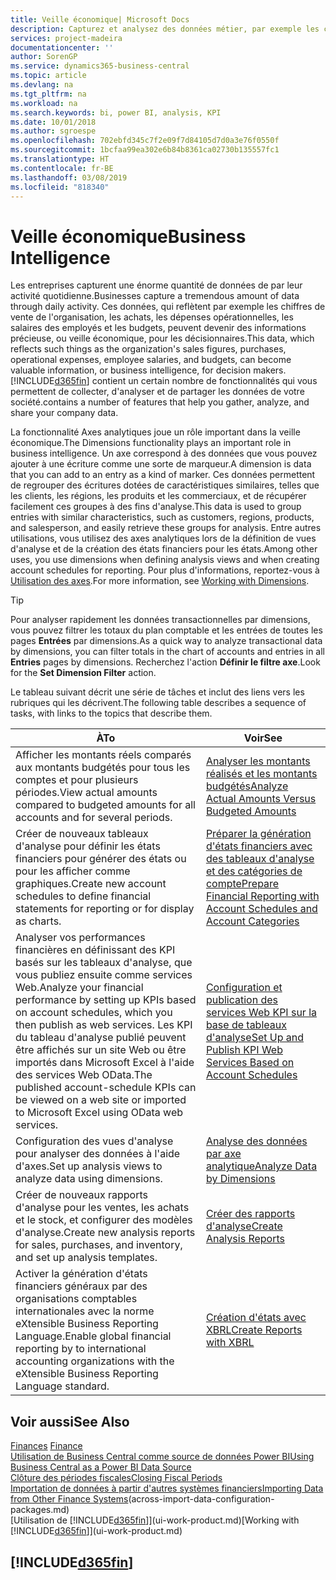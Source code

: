 ```yaml
---
title: Veille économique| Microsoft Docs
description: Capturez et analysez des données métier, par exemple les chiffres de vente de l'organisation, les achats, les dépenses opérationnelles, les salaires des employés et les budgets, peuvent être des informations précieuses, pour la veille économique ou pour les décisionnaires.
services: project-madeira
documentationcenter: ''
author: SorenGP
ms.service: dynamics365-business-central
ms.topic: article
ms.devlang: na
ms.tgt_pltfrm: na
ms.workload: na
ms.search.keywords: bi, power BI, analysis, KPI
ms.date: 10/01/2018
ms.author: sgroespe
ms.openlocfilehash: 702ebfd345c7f2e09f7d84105d7d0a3e76f0550f
ms.sourcegitcommit: 1bcfaa99ea302e6b84b8361ca02730b135557fc1
ms.translationtype: HT
ms.contentlocale: fr-BE
ms.lasthandoff: 03/08/2019
ms.locfileid: "818340"
---
```

# <a name="business-intelligence"></a><span data-ttu-id="c939b-103">Veille économique</span><span class="sxs-lookup"><span data-stu-id="c939b-103">Business Intelligence</span></span>
<span data-ttu-id="c939b-104">Les entreprises capturent une énorme quantité de données de par leur activité quotidienne.</span><span class="sxs-lookup"><span data-stu-id="c939b-104">Businesses capture a tremendous amount of data through daily activity.</span></span> <span data-ttu-id="c939b-105">Ces données, qui reflètent par exemple les chiffres de vente de l'organisation, les achats, les dépenses opérationnelles, les salaires des employés et les budgets, peuvent devenir des informations précieuse, ou veille économique, pour les décisionnaires.</span><span class="sxs-lookup"><span data-stu-id="c939b-105">This data, which reflects such things as the organization's sales figures, purchases, operational expenses, employee salaries, and budgets, can become valuable information, or business intelligence, for decision makers.</span></span> [!INCLUDE[d365fin](includes/d365fin_md.md)] <span data-ttu-id="c939b-106">contient un certain nombre de fonctionnalités qui vous permettent de collecter, d'analyser et de partager les données de votre société.</span><span class="sxs-lookup"><span data-stu-id="c939b-106">contains a number of features that help you gather, analyze, and share your company data.</span></span>

<span data-ttu-id="c939b-107">La fonctionnalité Axes analytiques joue un rôle important dans la veille économique.</span><span class="sxs-lookup"><span data-stu-id="c939b-107">The Dimensions functionality plays an important role in business intelligence.</span></span> <span data-ttu-id="c939b-108">Un axe correspond à des données que vous pouvez ajouter à une écriture comme une sorte de marqueur.</span><span class="sxs-lookup"><span data-stu-id="c939b-108">A dimension is data that you can add to an entry as a kind of marker.</span></span> <span data-ttu-id="c939b-109">Ces données permettent de regrouper des écritures dotées de caractéristiques similaires, telles que les clients, les régions, les produits et les commerciaux, et de récupérer facilement ces groupes à des fins d'analyse.</span><span class="sxs-lookup"><span data-stu-id="c939b-109">This data is used to group entries with similar characteristics, such as customers, regions, products, and salesperson, and easily retrieve these groups for analysis.</span></span> <span data-ttu-id="c939b-110">Entre autres utilisations, vous utilisez des axes analytiques lors de la définition de vues d'analyse et de la création des états financiers pour les états.</span><span class="sxs-lookup"><span data-stu-id="c939b-110">Among other uses, you use dimensions  when defining analysis views and when creating account schedules for reporting.</span></span> <span data-ttu-id="c939b-111">Pour plus d'informations, reportez-vous à [Utilisation des axes](finance-dimensions.md).</span><span class="sxs-lookup"><span data-stu-id="c939b-111">For more information, see [Working with Dimensions](finance-dimensions.md).</span></span>

> [!TIP]
> <span data-ttu-id="c939b-112">Pour analyser rapidement les données transactionnelles par dimensions, vous pouvez filtrer les totaux du plan comptable et les entrées de toutes les pages **Entrées** par dimensions.</span><span class="sxs-lookup"><span data-stu-id="c939b-112">As a quick way to analyze transactional data by dimensions, you can filter totals in the chart of accounts and entries in all **Entries** pages by dimensions.</span></span> <span data-ttu-id="c939b-113">Recherchez l'action **Définir le filtre axe**.</span><span class="sxs-lookup"><span data-stu-id="c939b-113">Look for the **Set Dimension Filter** action.</span></span>  

<span data-ttu-id="c939b-114">Le tableau suivant décrit une série de tâches et inclut des liens vers les rubriques qui les décrivent.</span><span class="sxs-lookup"><span data-stu-id="c939b-114">The following table describes a sequence of tasks, with links to the topics that describe them.</span></span>  

| <span data-ttu-id="c939b-115">À</span><span class="sxs-lookup"><span data-stu-id="c939b-115">To</span></span> | <span data-ttu-id="c939b-116">Voir</span><span class="sxs-lookup"><span data-stu-id="c939b-116">See</span></span> |
| --- | --- |
|<span data-ttu-id="c939b-117">Afficher les montants réels comparés aux montants budgétés pour tous les comptes et pour plusieurs périodes.</span><span class="sxs-lookup"><span data-stu-id="c939b-117">View actual amounts compared to budgeted amounts for all accounts and for several periods.</span></span>|[<span data-ttu-id="c939b-118">Analyser les montants réalisés et les montants budgétés</span><span class="sxs-lookup"><span data-stu-id="c939b-118">Analyze Actual Amounts Versus Budgeted Amounts</span></span>](bi-how-analyze-actual-versus-budget.md)|
|<span data-ttu-id="c939b-119">Créer de nouveaux tableaux d'analyse pour définir les états financiers pour générer des états ou pour les afficher comme graphiques.</span><span class="sxs-lookup"><span data-stu-id="c939b-119">Create new account schedules to define financial statements for reporting or for display as charts.</span></span>|[<span data-ttu-id="c939b-120">Préparer la génération d'états financiers avec des tableaux d'analyse et des catégories de compte</span><span class="sxs-lookup"><span data-stu-id="c939b-120">Prepare Financial Reporting with Account Schedules and Account Categories</span></span>](bi-how-work-account-schedule.md)|
|<span data-ttu-id="c939b-121">Analyser vos performances financières en définissant des KPI basés sur les tableaux d'analyse, que vous publiez ensuite comme services Web.</span><span class="sxs-lookup"><span data-stu-id="c939b-121">Analyze your financial performance by setting up KPIs based on account schedules, which you then publish as web services.</span></span> <span data-ttu-id="c939b-122">Les KPI du tableau d'analyse publié peuvent être affichés sur un site Web ou être importés dans Microsoft Excel à l'aide des services Web OData.</span><span class="sxs-lookup"><span data-stu-id="c939b-122">The published account-schedule KPIs can be viewed on a web site or imported to Microsoft Excel using OData web services.</span></span>|[<span data-ttu-id="c939b-123">Configuration et publication des services Web KPI sur la base de tableaux d'analyse</span><span class="sxs-lookup"><span data-stu-id="c939b-123">Set Up and Publish KPI Web Services Based on Account Schedules</span></span>](bi-how-to-set-up-and-publish-kpi-web-services-based-on-account-schedules.md)|
|<span data-ttu-id="c939b-124">Configuration des vues d'analyse pour analyser des données à l'aide d'axes.</span><span class="sxs-lookup"><span data-stu-id="c939b-124">Set up analysis views to analyze data using dimensions.</span></span>|[<span data-ttu-id="c939b-125">Analyse des données par axe analytique</span><span class="sxs-lookup"><span data-stu-id="c939b-125">Analyze Data by Dimensions</span></span>](bi-how-analyze-data-dimension.md)|
|<span data-ttu-id="c939b-126">Créer de nouveaux rapports d'analyse pour les ventes, les achats et le stock, et configurer des modèles d'analyse.</span><span class="sxs-lookup"><span data-stu-id="c939b-126">Create new analysis reports for sales, purchases, and inventory, and set up analysis templates.</span></span>|[<span data-ttu-id="c939b-127">Créer des rapports d'analyse</span><span class="sxs-lookup"><span data-stu-id="c939b-127">Create Analysis Reports</span></span>](bi-how-create-analysis-views-reports.md)|
|<span data-ttu-id="c939b-128">Activer la génération d'états financiers généraux par des organisations comptables internationales avec la norme eXtensible Business Reporting Language.</span><span class="sxs-lookup"><span data-stu-id="c939b-128">Enable global financial reporting by to international accounting organizations with the eXtensible Business Reporting Language standard.</span></span>|[<span data-ttu-id="c939b-129">Création d'états avec XBRL</span><span class="sxs-lookup"><span data-stu-id="c939b-129">Create Reports with XBRL</span></span>](bi-create-reports-with-xbrl.md)|

## <a name="see-also"></a><span data-ttu-id="c939b-130">Voir aussi</span><span class="sxs-lookup"><span data-stu-id="c939b-130">See Also</span></span>
<span data-ttu-id="c939b-131">[Finances](finance.md)  </span><span class="sxs-lookup"><span data-stu-id="c939b-131">[Finance](finance.md)  </span></span>  
[<span data-ttu-id="c939b-132">Utilisation de Business Central comme source de données Power BI</span><span class="sxs-lookup"><span data-stu-id="c939b-132">Using Business Central as a Power BI Data Source</span></span>](across-how-use-financials-data-source-powerbi.md)  
[<span data-ttu-id="c939b-133">Clôture des périodes fiscales</span><span class="sxs-lookup"><span data-stu-id="c939b-133">Closing Fiscal Periods</span></span>](year-close-years-periods.md)  
<span data-ttu-id="c939b-134">[Importation de données à partir d'autres systèmes financiers](across-import-data-configuration-packages.md)</span><span class="sxs-lookup"><span data-stu-id="c939b-134">[Importing Data from Other Finance Systems](across-import-data-configuration-packages.md)(across-import-data-configuration-packages.md)</span></span>  
<span data-ttu-id="c939b-135">[Utilisation de [!INCLUDE[d365fin](includes/d365fin_md.md)]](ui-work-product.md)</span><span class="sxs-lookup"><span data-stu-id="c939b-135">[Working with [!INCLUDE[d365fin](includes/d365fin_md.md)]](ui-work-product.md)</span></span>

## [!INCLUDE[d365fin](includes/free_trial_md.md)]  
 
